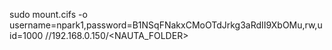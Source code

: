 

sudo mount.cifs -o username=npark1,password=B1NSqFNakxCMoOTdJrkg3aRdII9XbOMu,rw,uid=1000 //192.168.0.150/<NAUTA_FOLDER> <MOUNTPOINT>

